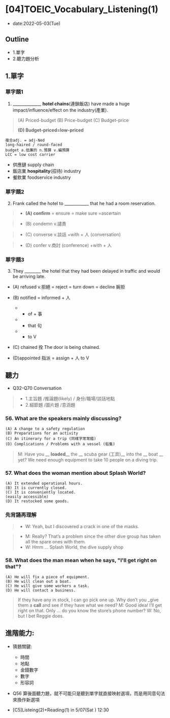 # [04]TOEIC_Vocabulary_Listening(1)

* date:2022-05-03(Tue)

## Outline

* 1.單字
* 2.聽力題分析

## 1.單字

### 單字題1

1. ______________ **hotel chains**(連鎖飯店) have made a huge impact/influence/effect on the industry(產業).

> (A) Priced-budget 
> (B) Price-budget 
> (C) Budget-price 
> 
> **(D) Budget-priced=low-priced**

```
複合adj. = adj-Ned
long-haired / round-faced 
budget a.低廉的 n.預算 v.編預算
LCC = low cost carrier
```

* 供應鏈 supply chain
* 飯店業 **hospitality**(招待) industry
* 餐飲業 foodservice industry

### 單字題2

2. Frank called the hotel to ____________ that he had a room reservation.

> * **(A) confirm** = ensure = make 
sure =ascertain 

> * (B) condemn v.譴責 

> * (C) converse v.談話 +with + 人 
(conversation) 

> * (D) confer v.商討 (conference)
+with + 人

### 單字題3
3. They ________ the hotel that they had been delayed in traffic and would be arriving late.

* (A) refused v.拒絕 
= reject = turn down 
= decline 婉拒 

* (B) notified = informed + 人
    * + of + 事
    * + that 句
    * + to V

* (C) chained 拴
The door is being chained. 

* (D)appointed 指派 = assign + 人 to V

## 聽力

* Q32-Q70 Conversation
> * 1.主旨題 /推論題(likely) / 身份/職場/談話地點
> * 2.細節題 /圖片題 /意涵題


### 56. What are the speakers mainly discussing? 
```
(A) A change to a safety regulation 
(B) Preparations for an activity
(C) An itinerary for a trip (同樣字常常錯)
(D) Complications / Problems with a vessel (船隻) 
```

> M: Have you __ **loaded**__ the __ scuba gear (工具)__ into the __ boat __ yet? 
> We need enough equipment to take 10 people on a diving trip.

### 57. What does the woman mention about Splash World?

```
(A) It extended operational hours. 
(B) It is currently closed.
(C) It is conveniently located. 
(easily accessible)
(D) It restocked some goods.
```

### 先背誦再理解

> * W: Yeah, but I discovered a crack in one of the masks.

> * M: Really? That’s a problem since the other dive group has taken all the spare ones with them.
> * W: Hmm ... Splash World, the dive supply shop


### 58. What does the man mean when he says, "I'll get right on that"?

```
(A) He will fix a piece of equipment. 
(B) He will clean out a boat.
(C) He will give some workers a task.
(D) He will contact a business.
```

> If they have any in stock, I can go pick one up. Why don’t you _give them a **call**  and see if they have what we need?
> M: Good idea! I’ll get right on that. Only ... do you know the store’s phone number?
> W: No, but I bet Reggie does.


## 進階能力:

* 猜題關鍵:
    * 時間
    * 地點
    * 金錢數字
    * 數字
    * 形容詞

* Q56 算後面聽力題，就不可能只是聽到單字就直接映射選項，而是用同意句法來換作新選項

* [C5]Listeing(2)+Reading(1) in 5/07(Sat ) 12:30



